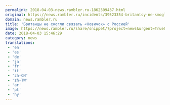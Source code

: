```yaml
---
permalink: 2018-04-03-news.rambler.ru-1862509437.html
original: https://news.rambler.ru/incidents/39523354-britantsy-ne-smogli-svyazat-novichok-s-rossiey/
domain: news.rambler.ru
title: 'Британцы не смогли связать «Новичок» с Россией'
image: https://news.rambler.ru/share/snippet/?project=news&urgent=True&image=http%3A%2F%2Fnews.rambler.ru%2Fimg%2F2018%2F04%2F03183230.303301.2392.jpg&big=False&title=%D0%91%D1%80%D0%B8%D1%82%D0%B0%D0%BD%D1%86%D1%8B+%D0%BD%D0%B5%C2%A0%D1%81%D0%BC%D0%BE%D0%B3%D0%BB%D0%B8+%D1%81%D0%B2%D1%8F%D0%B7%D0%B0%D1%82%D1%8C+%C2%AB%D0%9D%D0%BE%D0%B2%D0%B8%D1%87%D0%BE%D0%BA%C2%BB+%D1%81%C2%A0%D0%A0%D0%BE%D1%81%D1%81%D0%B8%D0%B5%D0%B9
date: 2018-04-03 15:46:29
category: news
translations: 
 - 'en'
 - 'es'
 - 'de'
 - 'ja'
 - 'fr'
 - 'it'
 - 'zh-CN'
 - 'zh-TW'
 - 'ar'
 - 'pt'
 - 'hy'
---
```


